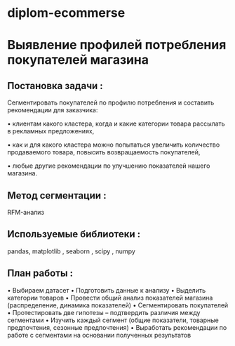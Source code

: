 # diplom-ecommerse

# Выявление профилей потребления покупателей магазина
## Постановка задачи :
Сегментировать покупателей по профилю потребления и составить рекомендации для заказчика:

 • клиентам какого кластера, когда и какие категории товара рассылать в рекламных предложениях,

 • как и для какого кластера можно попытаться увеличить количество продаваемого товара, повысить
 возвращаемость покупателей,

 • любые другие рекомендации по улучшению показателей нашего магазина.
 ## Метод сегментации :
 RFM-анализ
 ## Используемые библиотеки :
   pandas, matplotlib , seaborn , scipy , numpy
##  План работы :
  • Выбираем датасет
  • Подготовить данные к анализу
  • Выделить категории товаров
  • Провести общий анализ показателей магазина (распределение, динамика показателей)
  • Сегментировать покупателей
  • Протестировать две гипотезы – подтвердить различия между сегментами
  • Изучить каждый сегмент (общие показатели, товарные предпочтения, сезонные предпочтения)
  • Выработать рекомендации по работе с сегментами на основании полученных результатов
  
 
